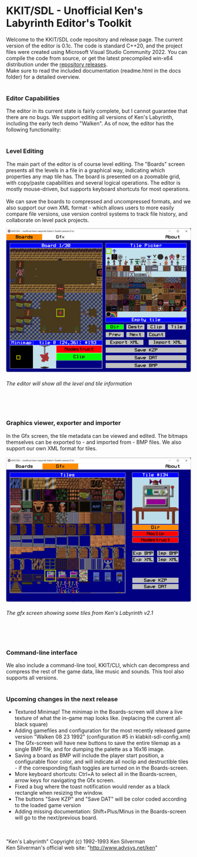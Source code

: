 # KKIT/SDL - Unofficial Ken's Labyrinth Editor's Toolkit

Welcome to the KKIT/SDL code repository and release page. The current version of the editor is 0.1c. The code is standard C++20, and the project files were created using Microsoft Visual Studio Community 2022. You can compile the code from source, or get the latest precompiled win-x64 distribution under the [repository releases](https://github.com/kaimitai/klabkit-sdl/releases/). \
Make sure to read the included documentation (readme.html in the docs folder) for a detailed overview.
<br></br>
### Editor Capabilities
The editor in its current state is fairly complete, but I cannot guarantee that there are no bugs. We support editing all versions of Ken's Labyrinth, including the early tech demo "Walken". As of now, the editor has the following functionality:
<br></br>
### Level Editing
The main part of the editor is of course level editing. The "Boards" screen presents all the levels in a file in a graphical way, indicating which properties any map tile has. The board is presented on a zoomable grid, with copy/paste capabilities and several logical operations. The editor is mostly mouse-driven, but supports keyboard shortcuts for most operations.
<br></br>
We can save the boards to compressed and uncompressed formats, and we also support our own XML format - which allows users to more easily compare file versions, use version control systems to track file history, and collaborate on level pack projects.

![alt text](./klabkit-sdl/docs/images/00_board_editor.png)
###### The editor will show all the level and tile information
<br></br>
### Graphics viewer, exporter and importer
In the Gfx screen, the tile metadata can be viewed and edited. The bitmaps themselves can be exported to - and imported from - BMP files. We also support our own XML format for tiles.
<br></br>
![alt text](./klabkit-sdl/docs/images/01_gfx_editor.png)
###### The gfx screen showing some tiles from Ken's Labyrinth v2.1
<br></br>
### Command-line interface
We also include a command-line tool, KKIT/CLI, which can decompress and compress the rest of the game data, like music and sounds. This tool also supports all versions.
<br></br>
### Upcoming changes in the next release
* Textured Minimap! The minimap in the Boards-screen will show a live texture of what the in-game map looks like. (replacing the current all-black square)
* Adding gamefiles and configuration for the most recently released game version "Walken 08 23 1992" (configuration #5 in klabkit-sdl-config.xml)
* The Gfx-screen will have new buttons to save the entire tilemap as a single BMP file, and for dumping the palette as a 16x16 image.
* Saving a board as BMP will include the player start position, a configurable floor color, and will indicate all noclip and destructible tiles - if the corresponding flash toggles are turned on in the Boards-screen.
* More keyboard shortcuts: Ctrl+A to select all in the Boards-screen, arrow keys for navigating the Gfx screen.
* Fixed a bug where the toast notification would render as a black rectangle when resizing the window.
* The buttons "Save KZP" and "Save DAT" will be color coded according to the loaded game version
* Adding missing documentation: Shift+Plus/Minus in the Boards-screen will go to the next/previous board.

<br></br>
"Ken's Labyrinth" Copyright (c) 1992-1993 Ken Silverman \
Ken Silverman's official web site: "http://www.advsys.net/ken"
